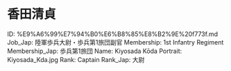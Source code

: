 # 香田清貞

ID: %E9%A6%99%E7%94%B0%E6%B8%85%E8%B2%9E%20f773f.md
Job_Jap: 陸軍歩兵大尉・歩兵第1旅団副官
Membership: 1st Infantry Regiment
Membership_Jap: 歩兵第1旅団
Name: Kiyosada Kōda
Portrait: Kiyosada_Kda.jpg
Rank: Captain
Rank_Jap: 大尉